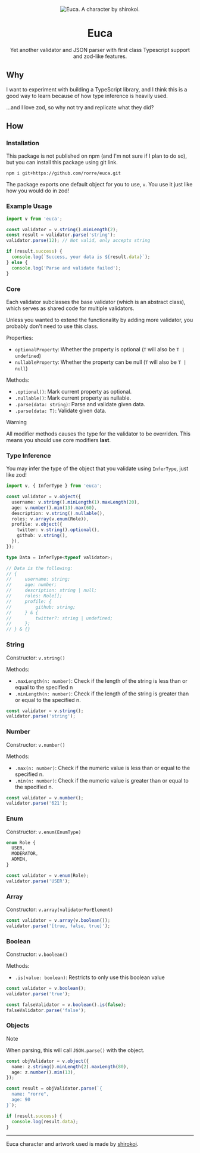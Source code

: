 <p align="center">
  <img src="https://i.imgur.com/V0HBcsP.png" alt="Euca. A character by shirokoi.">
  <h1 align="center">Euca</h1>
  <p align="center">Yet another validator and JSON parser with first class Typescript support and zod-like features.</p>
</p>

## Why

I want to experiment with building a TypeScript library, and I think this is a good way to learn because of how type inference is heavily used.

...and I love zod, so why not try and replicate what they did?

## How

### Installation

This package is not published on npm (and I'm not sure if I plan to do so), but you can install this package using git link.

```
npm i git+https://github.com/rorre/euca.git
```

The package exports one default object for you to use, `v`. You use it just like how you would do in zod!

### Example Usage

```ts
import v from 'euca';

const validator = v.string().minLength(2);
const result = validator.parse('string');
validator.parse(12); // Not valid, only accepts string

if (result.success) {
  console.log(`Success, your data is ${result.data}`);
} else {
  console.log('Parse and validate failed');
}
```

### Core

Each validator subclasses the base validator (which is an abstract class), which serves as shared code for multiple validators.

Unless you wanted to extend the functionality by adding more validator, you probably don't need to use this class.

Properties:

- `optionalProperty`: Whether the property is optional (`T` will also be `T | undefined`)
- `nullableProperty`: Whether the property can be null (`T` will also be `T | null`)

Methods:

- `.optional()`: Mark current property as optional.
- `.nullable()`: Mark current property as nullable.
- `.parse(data: string)`: Parse and validate given data.
- `.parse(data: T)`: Validate given data.

> [!WARNING]
> All modifier methods causes the type for the validator to be overriden. This means you should use core modifiers **last**.

### Type Inference

You may infer the type of the object that you validate using `InferType`, just like zod!

```ts
import v, { InferType } from 'euca';

const validator = v.object({
  username: v.string().minLength(1).maxLength(20),
  age: v.number().min(13).max(60),
  description: v.string().nullable(),
  roles: v.array(v.enum(Role)),
  profile: v.object({
    twitter: v.string().optional(),
    github: v.string(),
  }),
});

type Data = InferType<typeof validator>;

// Data is the following:
// {
//     username: string;
//     age: number;
//     description: string | null;
//     roles: Role[];
//     profile: {
//         github: string;
//     } & {
//         twitter?: string | undefined;
//     };
// } & {}
```

### String

Constructor: `v.string()`

Methods:

- `.maxLength(n: number)`: Check if the length of the string is less than or equal to the specified n
- `.minLength(n: number)`: Check if the length of the string is greater than or equal to the specified n.

```ts
const validator = v.string();
validator.parse('string');
```

### Number

Constructor: `v.number()`

Methods:

- `.max(n: number)`: Check if the numeric value is less than or equal to the specified n.
- `.min(n: number)`: Check if the numeric value is greater than or equal to the specified n.

```ts
const validator = v.number();
validator.parse('621');
```

### Enum

Constructor: `v.enum(EnumType)`

```ts
enum Role {
  USER,
  MODERATOR,
  ADMIN,
}

const validator = v.enum(Role);
validator.parse('USER');
```

### Array

Constructor: `v.array(validatorForElement)`

```ts
const validator = v.array(v.boolean());
validator.parse('[true, false, true]');
```

### Boolean

Constructor: `v.boolean()`

Methods:

- `.is(value: boolean)`: Restricts to only use this boolean value

```ts
const validator = v.boolean();
validator.parse('true');

const falseValidator = v.boolean().is(false);
falseValidator.parse('false');
```

### Objects

> [!NOTE]
> When parsing, this will call `JSON.parse()` with the object.

```ts
const objValidator = v.object({
  name: z.string().minLength(2).maxLength(80),
  age: z.number().min(13),
});

const result = objValidator.parse(`{
  name: "rorre",
  age: 90
}`);

if (result.success) {
  console.log(result.data);
}
```

------
Euca character and artwork used is made by [shirokoi](https://twitter.com/shirokoi_arts).
